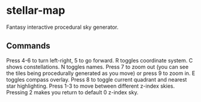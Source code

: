 # stellar-map
Fantasy interactive procedural sky generator.

## Commands
Press 4-6 to turn left-right, 5 to go forward.
R toggles coordinate system.
C shows constellations.
N toggles names.
Press 7 to zoom out (you can see the tiles being procedurally generated as you move) or press 9 to zoom in.
E toggles compass overlay.
Press 8 to toggle current quadrant and nearest star highlighting.
Press 1-3 to move between different z-index skies.
Pressing 2 makes you return to default 0 z-index sky.
